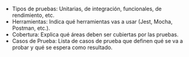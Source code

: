 - Tipos de pruebas: Unitarias, de integración, funcionales, de rendimiento, etc.
- Herramientas: Indica qué herramientas vas a usar (Jest, Mocha, Postman, etc.).
- Cobertura: Explica qué áreas deben ser cubiertas por las pruebas.
- Casos de Prueba: Lista de casos de prueba que definen qué se va a probar y qué se espera como resultado.
